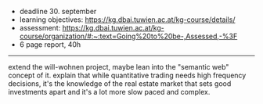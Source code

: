 - deadline 30. september
- learning objectives: https://kg.dbai.tuwien.ac.at/kg-course/details/
- assessment: https://kg.dbai.tuwien.ac.at/kg-course/organization/#:~:text=Going%20to%20be-,Assessed,-%3F
- 6 page report, 40h

---

extend the will-wohnen project, maybe lean into the "semantic web" concept of it. explain that while quantitative trading needs high frequency decisions, it's the knowledge of the real estate market that sets good investments apart and it's a lot more slow paced and complex.
